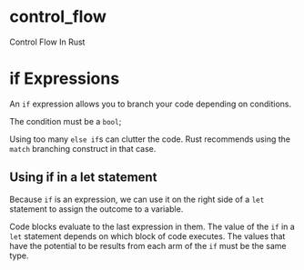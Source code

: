 # control_flow
Control Flow In Rust

# if Expressions
An `if` expression allows you to branch your code depending on conditions.

The condition must be a `bool`;

Using too many `else if`s can clutter the code. Rust recommends using the `match` branching construct in that case.

## Using if in a let statement
Because `if` is an expression, we can use it on the right side of a `let` statement to assign the outcome to a variable.

Code blocks evaluate to the last expression in them. The value of the `if` in a `let` statement depends on which block of code executes. The values that have the potential to be results from each arm of the `if` must be the same type.
